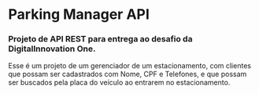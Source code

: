 # **Parking Manager API**

### Projeto de API REST para entrega ao desafio da DigitalInnovation One.

Esse é um projeto de um gerenciador de um estacionamento, com clientes que 
possam ser cadastrados com Nome, CPF e Telefones, e que possam 
ser buscados pela placa do veículo ao entrarem no estacionamento. 